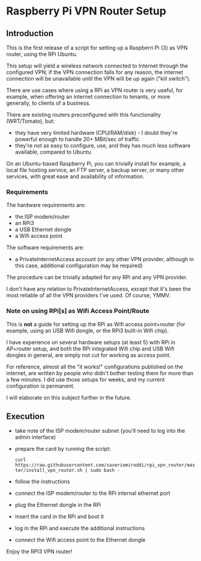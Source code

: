 # Raspberry Pi VPN Router Setup

## Introduction

This is the first release of a script for setting up a Raspberri Pi (3) as VPN router, using the RPi Ubuntu.

This setup will yield a wireless network connected to Internet through the configured VPN; if the VPN connection falls for any reason, the internet connection will be unavailable until the VPN will be up again ("kill switch").

There are use cases where using a RPi as VPN router is very useful, for example, when offering an internet connection to tenants, or more generally, to clients of a business.

There are existing routers preconfigured with this functionality (WRT/Tomato), but:

- they have very limited hardware (CPU/RAM/disk) - I doubt they're powerful enough to handle 20+ MBit/sec of traffic
- they're not as easy to configure, use, and they has much less software available, compared to Ubuntu

On an Ubuntu-based Raspberry Pi, you can trivially install for example, a local file hosting service, an FTP server, a backup server, or many other services, with great ease and availability of information.

### Requirements

The hardware requirements are:

- the ISP modem/router
- an RPi3
- a USB Ethernet dongle
- a Wifi access point

The software requirements are:

- a PrivateInternetAccess account (or any other VPN provider, although in this case, additional configuration may be required)

The procedure can be trivially adapted for any RPi and any VPN provider.

I don't have any relation to PrivateInternetAccess, except that it's been the most reliable of all the VPN providers I've used. Of course, YMMV.

### Note on using RPi[s] as Wifi Access Point/Route

This is **not** a guide for setting up the RPi as Wifi access point+router (for example, using an USB Wifi dongle, or the RPi3 built-in Wifi chip).

I have experience on several hardware setups (at least 5) with RPi in AP+router setup, and both the RPi integrated Wifi chip and USB Wifi dongles in general, are simply not cut for working as access point.

For reference, almost all the "it works!" configurations published on the internet, are written by people who didn't bother testing them for more than a few minutes. I did use those setups for weeks, and my current configuration is permanent.

I will elaborate on this subject further in the future.

## Execution

- take note of the ISP modem/router subnet (you'll need to log into the admin interface)
- prepare the card by running the script:

    `curl https://raw.githubusercontent.com/saveriomiroddi/rpi_vpn_router/master/install_vpn_router.sh | sudo bash -`

- follow the instructions
- connect the ISP modem/router to the RPi internal ethernet port
- plug the Ethernet dongle in the RPi
- insert the card in the RPi and boot it
- log in the RPi and execute the additional instructions
- connect the Wifi access point to the Ethernet dongle

Enjoy the RPI3 VPN router!
